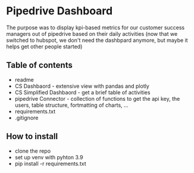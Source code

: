 # Pipedrive Dashboard
The purpose was to display kpi-based metrics for our customer success managers out of pipedrive based on their daily activities
(now that we switched to hubspot, we don't need the dashbpard anymore, but maybe it helps get other people started)

## Table of contents
 - readme
 - CS Dashbaord - extensive view with pandas and plotly
 - CS Simplified Dashbaord - get a brief table of activities
 - pipedrive Connector - collection of functions to get the api key, the users, table structure, fortmatting of charts, ...
 - requirements.txt
 - .gitignore

## How to install
 - clone the repo
 - set up venv with pyhton 3.9
 - pip install -r requirements.txt




